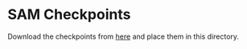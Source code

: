 # SAM Checkpoints

Download the checkpoints from [here](https://github.com/facebookresearch/segment-anything#model-checkpoints) and place them in this directory.
